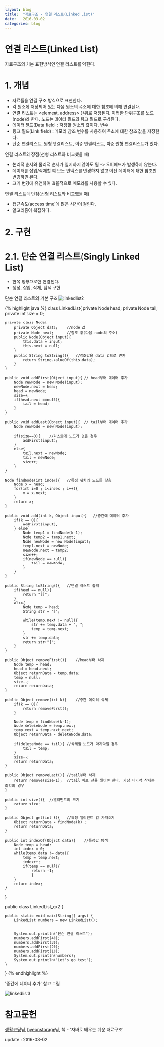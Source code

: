 ```yaml
---
layout: blog
title:  "자료구조 - 연결 리스트(Linked List)"
date:   2016-03-02
categories: blog
---
```

# 연결 리스트(Linked List)
자료구조의 기본 표현방식인 연결 리스트를 익힌다.

# 1. 개념
- 자료들을 연결 구조 방식으로 표현한다.
- 각 원소에 저장되어 있는 다음 원소의 주소에 대한 참조에 의해 연결된다.
- 연결 리스트는 <element, address> 단위로 저장된다. 이러한 단위구조를 노드(node)라 한다. 노드는 데이터 필드와 링크 필드로 구성된다.
- 데이터 필드(Data field) : 저장할 원소의 값이다. 변수
- 링크 필드(Link field) : 메모리 참조 변수를 사용하여 주소에 대한 참조 값을 저장한다.
- 단순 연결리스트, 원형 연결리스트, 이중 연결리스트, 이중 원형 연결리스트가 있다.

연결 리스트의 장점(선형 리스트와 비교했을 때)

- 논리적 순서와 물리적 순서가 일지하지 않아도 됨 -> 오버헤드가 발생하지 않는다.
- 데이터를 삽입/삭제할 때 모든 인덱스를 변경하지 않고 이전 데이터에 대한 참조만 변경하면 된다.
- 크기 변경에 유연하여 효율적으로 메모리를 사용할 수 있다.

연결 리스트의 단점(선형 리스트와 비교했을 때)

- 접근속도(access time)에 많은 시간이 걸린다.
- 알고리즘이 복잡하다.

# 2. 구현

# 2.1. 단순 연결 리스트(Singly Linked List)

- 한쪽 방향으로만 연결된다.
- 생성, 삽입, 삭제, 탐색 구현

단순 연결 리스트의 기본 구조
![linkedlist2](https://s3-ap-northeast-1.amazonaws.com/dongjoo/poster/dataStructure/linkedlist2.png)

{% highlight java %}
class LinkedList{
	private Node head;
	private Node tail;
	private int size = 0;

	private class Node{
		private Object data;	//node 값
		private Node next;		//참조 값(다음 node의 주소)
		public Node(Object input){
			this.data = input;
			this.next = null;
		}
		public String toString(){	//참조값을 data 값으로 변환
			return String.valueOf(this.data);
		}
	}

	public void addFirst(Object input){	// head부터 데이터 추가
		Node newNode = new Node(input);
		newNode.next = head;
		head = newNode;
		size++;
		if(head.next ==null){
			tail = head;
		}
	}

	public void addLast(Object input){	// tail부터 데이터 추가
		Node newNode = new Node(input);

		if(size==0){	//리스트에 노드가 없을 경우
			addFirst(input);
		}
		else{
			tail.next = newNode;
			tail = newNode;
			size++;
		}
	}

	Node findNode(int index){	//특정 위치의 노드를 찾음
		Node x = head;
		for(int i=0 ; i<index ; i++){
			x = x.next;
		}
		return x;
	}

	public void add(int k, Object input){	//중간에 데이터 추가
		if(k == 0){
			addFirst(input);
		} else{
			Node temp1 = findNode(k-1);
			Node temp2 = temp1.next;
			Node newNode = new Node(input);
			temp1.next = newNode;
			newNode.next = temp2;
			size++;
			if(newNode == null){
				tail = newNode;
			}
		}
	}

	public String toString(){	//연결 리스트 출력
		if(head == null){
			return "[]";
		}
		else{
			Node temp = head;
			String str = "[";

			while(temp.next != null){
				str += temp.data + ", ";
				temp = temp.next;
			}
			str += temp.data;
			return str+"]";
		}
	}

	public Object removeFirst(){	//head부터 삭제
		Node temp = head;
		head = head.next;
		Object returnData = temp.data;
		temp = null;
		size--;
		return returnData;
	}

	public Object remove(int k){	//중간 데이터 삭제
		if(k == 0){
			return removeFirst();
		}

		Node temp = findNode(k-1);
		Node deleteNode = temp.next;
		temp.next = temp.next.next;
		Object returnData = deleteNode.data;

		if(deleteNode == tail){	//삭제할 노드가 마지막일 경우
			tail = temp;
		}
		size--;
		return returnData;
	}

	public Object removeLast(){	//tail부터 삭제
		return remove(size-1);	//tail 바로 전을 알아야 한다. 가장 마지막 삭제는 최악의 경우
	}

	public int size(){	//엘리먼트의 크기
		return size;
	}

	public Object get(int k){	//특정 엘리먼트 값 가져오기
		Object returnData = findNode(k) ;
		return returnData;
	}

	public int indexOf(Object data){	//특정값 탐색
		Node temp = head;
		int index = 0;
		while(temp.data != data){
			temp = temp.next;
			index++;
			if(temp == null){
				return -1;
				}
		}
		return index;
	}
}

public class LinkedList_ex2 {

	public static void main(String[] args) {
		LinkedList numbers = new LinkedList();


		System.out.println("단순 연결 리스트");
		numbers.addFirst(40);
		numbers.addFirst(30);
		numbers.addFirst(20);
		numbers.addFirst(10);
		System.out.println(numbers);
		System.out.println("Let's go test");
	}
}
{% endhighlight %}

'중간에 데이터 추가' 참고 그림

![linkedlist3](https://s3-ap-northeast-1.amazonaws.com/dongjoo/poster/dataStructure/linkedlist3.png)


# 참고문헌

[생활코딩][opentutorials]님, [hyeonstorage][hyeonstorage]님, 책 - '자바로 배우는 쉬운 자료구조'

[opentutorials]: https://opentutorials.org/module/1335/8857#entirecode
[hyeonstorage]: http://hyeonstorage.tistory.com/258

update : 2016-03-02












